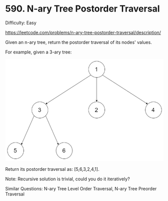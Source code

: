# 590. N-ary Tree Postorder Traversal

Difficulty: Easy

https://leetcode.com/problems/n-ary-tree-postorder-traversal/description/

Given an n-ary tree, return the postorder traversal of its nodes' values.

 
For example, given a 3-ary tree:

![alt text](NaryTreeExample.png)
 
Return its postorder traversal as: [5,6,3,2,4,1].

 
Note: Recursive solution is trivial, could you do it iteratively?

Similar Questions: N-ary Tree Level Order Traversal, N-ary Tree Preorder Traversal
